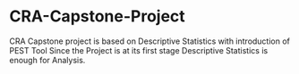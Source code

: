 # CRA-Capstone-Project
CRA Capstone project is based on Descriptive Statistics with introduction of PEST Tool
Since the Project is at its first stage Descriptive Statistics is enough for Analysis.
